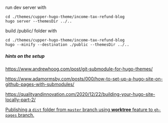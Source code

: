 run dev server with 

```
cd ./themes/cupper-hugo-theme/income-tax-refund-blog
hugo server --themesDir ../..
```


build /public/ folder with

```
cd ./themes/cupper-hugo-theme/income-tax-refund-blog
hugo --minify --destination ./public --themesDir ../..
```

##### hints on the setup

https://www.andrewhoog.com/post/git-submodule-for-hugo-themes/

https://www.adamormsby.com/posts/000/how-to-set-up-a-hugo-site-on-github-pages-with-submodules/

https://qualityandinnovation.com/2020/12/22/building-your-hugo-site-locally-part-2/

[Publishing a `dist` folder from `master` branch using **worktree** feature to `gh-pages` branch.](https://gist.github.com/lajlev/4b1d0207f87d0a8e9cf20fc78a6fd60a)